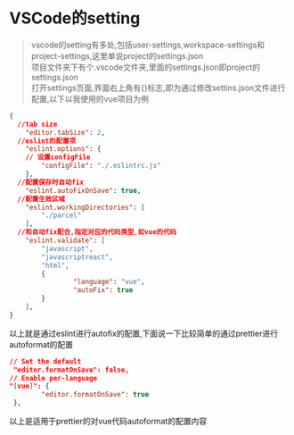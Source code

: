 # VSCode的setting
> vscode的setting有多处,包括user-settings,workspace-settings和project-settings,这里单说project的settings.json  
> 项目文件夹下有个.vscode文件夹,里面的settings.json即project的settings.json  
> 打开settings页面,界面右上角有{}标志,即为通过修改settins.json文件进行配置,以下以我使用的vue项目为例
```json
{
  //tab size
	"editor.tabSize": 2,
  //eslint的配置项
	"eslint.options": {
    // 设置configFile
		"configFile": "./.eslintrc.js"
	},
  //配置保存时自动fix
	"eslint.autoFixOnSave": true,
  //配置生效区域
	"eslint.workingDirectories": [
		"./parcel"
	],
  //和自动fix配合,指定对应的代码类型,如vue的代码
	"eslint.validate": [
		"javascript",
		"javascriptreact",
		"html",
		{
				"language": "vue",
				"autoFix": true
		}
	],
}

```
以上就是通过eslint进行autofix的配置,下面说一下比较简单的通过prettier进行autoformat的配置
```json
// Set the default
 "editor.formatOnSave": false,
// Enable per-language
"[vue]": {
		"editor.formatOnSave": true
 },
```
以上是适用于prettier的对vue代码autoformat的配置内容
